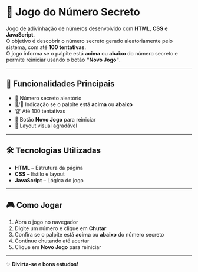 # 🎲 Jogo do Número Secreto

Jogo de adivinhação de números desenvolvido com **HTML**, **CSS** e **JavaScript**.  
O objetivo é descobrir o número secreto gerado aleatoriamente pelo sistema, com até **100 tentativas**.  
O jogo informa se o palpite está **acima** ou **abaixo** do número secreto e permite reiniciar usando o botão **"Novo Jogo"**.

---

## 🚀 Funcionalidades Principais

- 🎯 Número secreto aleatório  
- 🔼/🔽 Indicação se o palpite está **acima** ou **abaixo**  
- 🏆 Até 100 tentativas  
- 🔄 Botão **Novo Jogo** para reiniciar  
- 🎨 Layout visual agradável  

---

## 🛠 Tecnologias Utilizadas

- **HTML** – Estrutura da página  
- **CSS** – Estilo e layout  
- **JavaScript** – Lógica do jogo  

---

## 🎮 Como Jogar

1. Abra o jogo no navegador  
2. Digite um número e clique em **Chutar**  
3. Confira se o palpite está **acima** ou **abaixo** do número secreto  
4. Continue chutando até acertar  
5. Clique em **Novo Jogo** para reiniciar  

---

✨ **Divirta-se e bons estudos!**
